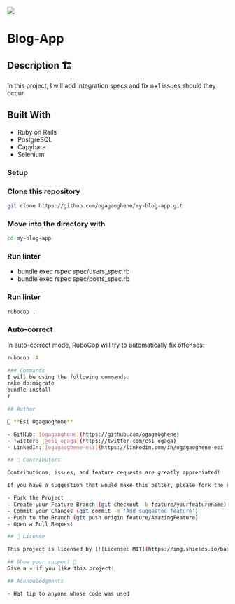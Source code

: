 ![](https://img.shields.io/badge/Microverse-blueviolet)


# Blog-App

## Description 🏗️
In this project, I will add Integration specs and fix n+1 issues should they occur

## Built With

- Ruby on Rails
- PostgreSQL
- Capybara
- Selenium

### Setup

### Clone this repository

```bash
git clone https://github.com/ogagaoghene/my-blog-app.git
```
### Move into the directory with

```bash
cd my-blog-app
```
### Run linter
- bundle exec rspec spec/users_spec.rb
- bundle exec rspec spec/posts_spec.rb

### Run linter

```bash
rubocop .
```

### Auto-correct

In auto-correct mode, RuboCop will try to automatically fix offenses:

```bash
rubocop -A

### Commands
I will be using the following commands:
rake db:migrate
bundle install
r

## Author

👤 **Esi Ogagaoghene**

- GitHub: [ogagaoghene](https://github.com/ogagaoghene)
- Twitter: [@esi_ogaga](https://twitter.com/esi_ogaga)
- LinkedIn: [ogagaoghene-esi](https://linkedin.com/in/ogagaoghene-esi

## 🤝 Contributors

Contributions, issues, and feature requests are greatly appreciated!

If you have a suggestion that would make this better, please fork the repo and create a pull request. You can also simply open an issue with the tag "improvements".

- Fork the Project
- Create your Feature Branch (git checkout -b feature/yourfeaturename)
- Commit your Changes (git commit -m 'Add suggested feature')
- Push to the Branch (git push origin feature/AmazingFeature)
- Open a Pull Request

## 📝 License

This project is licensed by [![License: MIT](https://img.shields.io/badge/License-MIT-yellow.svg)](LICENSE)

## Show your support 💪
Give a ⭐️ if you like this project!

## Acknowledgments

- Hat tip to anyone whose code was used



